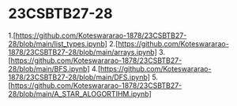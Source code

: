 # 23CSBTB27-28
1.[https://github.com/Koteswararao-1878/23CSBTB27-28/blob/main/list_types.ipynb]
2.[https://github.com/Koteswararao-1878/23CSBTB27-28/blob/main/arrays.ipynb]
3.[https://github.com/Koteswararao-1878/23CSBTB27-28/blob/main/BFS.ipynb]
4.[https://github.com/Koteswararao-1878/23CSBTB27-28/blob/main/DFS.ipynb]
5.[https://github.com/Koteswararao-1878/23CSBTB27-28/blob/main/A_STAR_ALOGORTIHM.ipynb]
